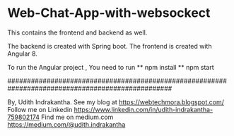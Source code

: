 # Web-Chat-App-with-websockect

This contains the frontend and backend as well.

The backend is created with Spring boot.
The frontend is created with Angular 8.

To run the Angular project , You need to run
      ** npm install
      ** npm start

##################################################################################################

By, Udith Indrakantha.
See my blog at                         https://webtechmora.blogspot.com/
Follow me on Linkedin                  https://www.linkedin.com/in/udith-indrakantha-759802174
Find me on medium.com                  https://medium.com/@udith.indrakantha
